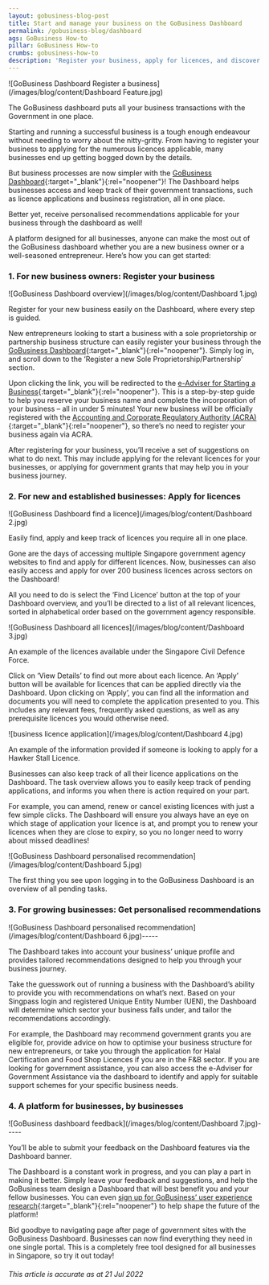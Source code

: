 ```yaml
---
layout: gobusiness-blog-post
title: Start and manage your business on the GoBusiness Dashboard
permalink: /gobusiness-blog/dashboard
ags: GoBusiness How-to
pillar: GoBusiness How-to
crumbs: gobusiness-how-to
description: 'Register your business, apply for licences, and discover government grants – all that and more on the GoBusiness Dashboard! This guide will show you how.' 
---
```


![GoBusiness Dashboard Register a business](/images/blog/content/Dashboard Feature.jpg)
<figcaption>The GoBusiness dashboard puts all your business transactions with the Government in one place.</figcaption>

Starting and running a successful business is a tough enough endeavour without needing to worry about the nitty-gritty. From having to register your business to applying for the numerous licences applicable, many businesses end up getting bogged down by the details.

But business processes are now simpler with the [GoBusiness Dashboard](https://dashboard.gobusiness.gov.sg/login){:target="_blank"}{:rel="noopener"}! The Dashboard helps businesses access and keep track of their government transactions, such as licence applications and business registration, all in one place.  

Better yet, receive personalised recommendations applicable for your business through the dashboard as well! 

A platform designed for all businesses, anyone can make the most out of the GoBusiness dashboard whether you are a new business owner or a well-seasoned entrepreneur. Here’s how you can get started:  

### 1. For new business owners: Register your business

![GoBusiness Dashboard overview](/images/blog/content/Dashboard 1.jpg)
<figcaption>Register for your new business easily on the Dashboard, where every step is guided.</figcaption>

New entrepreneurs looking to start a business with a sole proprietorship or partnership business structure can easily register your business through the [GoBusiness Dashboard](https://dashboard.gobusiness.gov.sg/login){:target="_blank"}{:rel="noopener"}. Simply log in, and scroll down to the ‘Register a new Sole Proprietorship/Partnership’ section. 

Upon clicking the link, you will be redirected to the [e-Adviser for Starting a Business](https://eadviser.gobusiness.gov.sg/startabusiness){:target="_blank"}{:rel="noopener"}. This is a step-by-step guide to help you reserve your business name and complete the incorporation of your business – all in under 5 minutes! Your new business will be officially registered with the [Accounting and Corporate Regulatory Authority (ACRA)](http://acra.gov.sg){:target="_blank"}{:rel="noopener"}, so there’s no need to register your business again via ACRA. 

After registering for your business, you’ll receive a set of suggestions on what to do next. This may include applying for the relevant licences for your businesses, or applying for government grants that may help you in your business journey. 

### 2. For new and established businesses: Apply for licences

![GoBusiness Dashboard find a licence](/images/blog/content/Dashboard 2.jpg)
<figcaption>Easily find, apply and keep track of licences you require all in one place.</figcaption>

Gone are the days of accessing multiple Singapore government agency websites to find and apply for different licences. Now, businesses can also easily access and apply for over 200 business licences across sectors on the Dashboard! 

All you need to do is select the ‘Find Licence’ button at the top of your Dashboard overview, and you’ll be directed to a list of all relevant licences, sorted in alphabetical order based on the government agency responsible.

![GoBusiness Dashboard all licences](/images/blog/content/Dashboard 3.jpg)
<figcaption>An example of the licences available under the Singapore Civil Defence Force.</figcaption>

Click on ‘View Details’ to find out more about each licence. An ‘Apply’ button will be available for licences that can be applied directly via the Dashboard. Upon clicking on ‘Apply’, you can find all the information and documents you will need to complete the application presented to you. This includes any relevant fees, frequently asked questions, as well as any prerequisite licences you would otherwise need.

![business licence application](/images/blog/content/Dashboard 4.jpg)
<figcaption>An example of the information provided if someone is looking to apply for a Hawker Stall Licence.</figcaption>

Businesses can also keep track of all their licence applications on the Dashboard. The task overview allows you to easily keep track of pending applications, and informs you when there is action required on your part.

For example, you can amend, renew or cancel existing licences with just a few simple clicks. The Dashboard will ensure you always have an eye on which stage of application your licence is at, and prompt you to renew your licences when they are close to expiry, so you no longer need to worry about missed deadlines! 

![GoBusiness Dashboard personalised recommendation](/images/blog/content/Dashboard 5.jpg)
<figcaption>The first thing you see upon logging in to the GoBusiness Dashboard is an overview of all pending tasks.</figcaption>

### 3. For growing businesses: Get personalised recommendations

![GoBusiness Dashboard personalised recommendation](/images/blog/content/Dashboard 6.jpg)-----
<figcaption>The Dashboard takes into account your business’ unique profile and provides tailored recommendations designed to help you through your business journey.</figcaption>

Take the guesswork out of running a business with the Dashboard’s ability to provide you with recommendations on what’s next. Based on your Singpass login and registered Unique Entity Number (UEN),  the Dashboard will determine which sector your business falls under, and tailor the recommendations accordingly. 

For example, the Dashboard may recommend government grants you are eligible for, provide advice on how to optimise your business structure for new entrepreneurs, or take you through the application for Halal Certification and Food Shop Licences if you are in the F&B sector. If you are looking for government assistance, you can also access the e-Adviser for Government Assistance via the dashboard to identify and apply for suitable support schemes for your specific business needs.

### 4. A platform for businesses, by businesses

![GoBusiness dashboard feedback](/images/blog/content/Dashboard 7.jpg)-----
<figcaption>You’ll be able to submit your feedback on the Dashboard features via the Dashboard banner.</figcaption>

The Dashboard is a constant work in progress, and you can play a part in making it better. Simply leave your feedback and suggestions, and help the GoBusiness team design a Dashboard that will best benefit you and your fellow businesses. You can even [sign up for GoBusiness’ user experience research](https://go.gov.sg/joinresearch/?src=blog){:target="_blank"}{:rel="noopener"} to help shape the future of the platform! 

Bid goodbye to navigating page after page of government sites with the GoBusiness Dashboard. Businesses can now find everything they need in one single portal. This is a completely free tool designed for all businesses in Singapore, so try it out today! 

###### This article is accurate as at 21 Jul 2022

